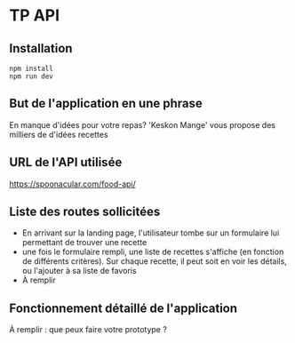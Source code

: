 # TP API

## Installation

```
npm install
npm run dev
```

## But de l'application en une phrase

En manque d'idées pour votre repas? 'Keskon Mange' vous propose des milliers de d'idées recettes

## URL de l'API utilisée

https://spoonacular.com/food-api/


## Liste des routes sollicitées

- En arrivant sur la landing page, l'utilisateur tombe sur un formulaire lui permettant de trouver une recette
- une fois le formulaire rempli, une liste de recettes s'affiche (en fonction de différents critères). Sur chaque recette, il peut soit en voir les détails, ou l'ajouter à sa liste de favoris
- À remplir

## Fonctionnement détaillé de l'application

À remplir : que peux faire votre prototype ?
